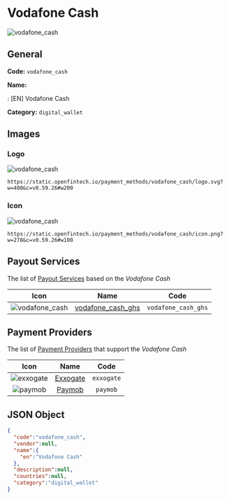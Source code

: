 
# Vodafone Cash 
![vodafone_cash](https://static.openfintech.io/payment_methods/vodafone_cash/logo.svg?w=400&c=v0.59.26#w200)  

## General 
**Code:** `vodafone_cash` 
 
**Name:** 
 
:	[EN] Vodafone Cash 
 
**Category:** `digital_wallet` 
 

## Images 

### Logo 
![vodafone_cash](https://static.openfintech.io/payment_methods/vodafone_cash/logo.svg?w=400&c=v0.59.26#w200)  

```
https://static.openfintech.io/payment_methods/vodafone_cash/logo.svg?w=400&c=v0.59.26#w200
```  

### Icon 
![vodafone_cash](https://static.openfintech.io/payment_methods/vodafone_cash/icon.png?w=278&c=v0.59.26#w100)  

```
https://static.openfintech.io/payment_methods/vodafone_cash/icon.png?w=278&c=v0.59.26#w100
```  

## Payout Services 
 
The list of [Payout Services](/payout-services/) based on the _Vodafone Cash_ 

|Icon|Name|Code| 
|:---:|:---:|:---:| 
|![vodafone_cash](https://static.openfintech.io/payout_methods/vodafone_cash/icon.svg?w=278&c=v0.59.26#w40) |[vodafone_cash_ghs](/payout-services/vodafone_cash_ghs/)|`vodafone_cash_ghs`| 
 

## Payment Providers 
 
The list of [Payment Providers](/payment-providers/) that support the _Vodafone Cash_ 

|Icon|Name|Code| 
|:---:|:---:|:---:| 
|![exxogate](https://static.openfintech.io/payment_providers/exxogate/icon.svg?w=278&c=v0.59.26#w100) |[Exxogate](/payment-providers/exxogate/)|`exxogate`| 
|![paymob](https://static.openfintech.io/payment_providers/paymob/icon.png?w=278&c=v0.59.26#w100) |[Paymob](/payment-providers/paymob/)|`paymob`| 
 

## JSON Object 

```json
{
  "code":"vodafone_cash",
  "vendor":null,
  "name":{
    "en":"Vodafone Cash"
  },
  "description":null,
  "countries":null,
  "category":"digital_wallet"
}
```  
